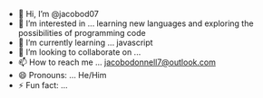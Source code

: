 - 👋 Hi, I’m @jacobod07
- 👀 I’m interested in ... learning new languages and exploring the possibilities of programming code 
- 🌱 I’m currently learning ... javascript
- 💞️ I’m looking to collaborate on ...
- 📫 How to reach me ... jacobodonnell7@outlook.com
- 😄 Pronouns: ... He/Him
- ⚡ Fun fact: ...

<!---
jacobod07/jacobod07 is a ✨ special ✨ repository because its `README.md` (this file) appears on your GitHub profile.
You can click the Preview link to take a look at your changes.
--->
